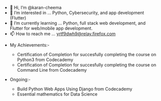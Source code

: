 - 👋 Hi, I’m @karan-cheema
- 👀 I’m interested in ... Python, Cybersecurity, and app development (Flutter)
- 🌱 I’m currently learning ... Python, full stack web development, and Flutter for web/mobile app development.
- 📫 How to reach me ... yrtf9dwh9@relay.firefox.com
<!-- [NOTE TO SELF - This will go above reach me section] - 💞️ I’m looking to collaborate on ... --->
- My Achievements:-
  - Certification of Completion for succesfully completing the course on Python3 from Codecademy
  - Certification of Completion for succesfully completing the course on Command Line from Codecademy

- Ongoing:-
  - Build Python Web Apps Using Django from Codecademy
  - Essential mathematics for Data Science
<!---
karan-cheema/karan-cheema is a ✨ special ✨ repository because its `README.md` (this file) appears on your GitHub profile.
You can click the Preview link to take a look at your changes.
--->
